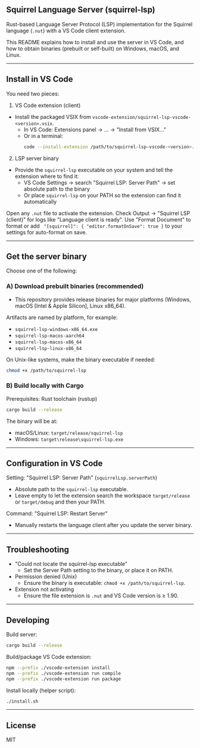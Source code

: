 ## Squirrel Language Server (squirrel-lsp)

Rust-based Language Server Protocol (LSP) implementation for the Squirrel language (`.nut`) with a VS Code client extension.

This README explains how to install and use the server in VS Code, and how to obtain binaries (prebuilt or self-built) on Windows, macOS, and Linux.

---

## Install in VS Code

You need two pieces:

1. VS Code extension (client)

- Install the packaged VSIX from `vscode-extension/squirrel-lsp-vscode-<version>.vsix`.
  - In VS Code: Extensions panel → … → "Install from VSIX…"
  - Or in a terminal:
    ```bash
    code --install-extension /path/to/squirrel-lsp-vscode-<version>.vsix
    ```

2. LSP server binary

- Provide the `squirrel-lsp` executable on your system and tell the extension where to find it:
  - VS Code Settings → search "Squirrel LSP: Server Path" → set absolute path to the binary
  - Or place `squirrel-lsp` on your PATH so the extension can find it automatically

Open any `.nut` file to activate the extension. Check Output → "Squirrel LSP (client)" for logs like "Language client is ready". Use "Format Document" to format or add `
  "[squirrel]": {
    "editor.formatOnSave": true
  }` to your settings for auto-format on save.

---

## Get the server binary

Choose one of the following:

### A) Download prebuilt binaries (recommended)

- This repository provides release binaries for major platforms (Windows, macOS [Intel & Apple Silicon], Linux x86_64).

Artifacts are named by platform, for example:

- `squirrel-lsp-windows-x86_64.exe`
- `squirrel-lsp-macos-aarch64`
- `squirrel-lsp-macos-x86_64`
- `squirrel-lsp-linux-x86_64`

On Unix-like systems, make the binary executable if needed:

```bash
chmod +x /path/to/squirrel-lsp
```

### B) Build locally with Cargo

Prerequisites: Rust toolchain (rustup)

```bash
cargo build --release
```

The binary will be at:

- macOS/Linux: `target/release/squirrel-lsp`
- Windows: `target\release\squirrel-lsp.exe`

---

## Configuration in VS Code

Setting: "Squirrel LSP: Server Path" (`squirrelLsp.serverPath`)

- Absolute path to the `squirrel-lsp` executable.
- Leave empty to let the extension search the workspace `target/release` or `target/debug` and then your PATH.

Command: "Squirrel LSP: Restart Server"

- Manually restarts the language client after you update the server binary.

---

## Troubleshooting

- "Could not locate the squirrel-lsp executable"
  - Set the Server Path setting to the binary, or place it on PATH.
- Permission denied (Unix)
  - Ensure the binary is executable: `chmod +x /path/to/squirrel-lsp`.
- Extension not activating
  - Ensure the file extension is `.nut` and VS Code version is ≥ 1.90.

---

## Developing

Build server:

```bash
cargo build --release
```

Build/package VS Code extension:

```bash
npm --prefix ./vscode-extension install
npm --prefix ./vscode-extension run compile
npm --prefix ./vscode-extension run package
```

Install locally (helper script):

```bash
./install.sh
```

---

## License

MIT
